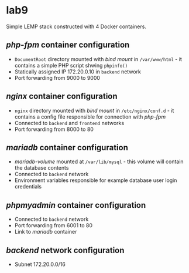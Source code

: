# lab9
Simple LEMP stack constructed with 4 Docker containers.

## *php-fpm* container configuration
- `DocumentRoot` directory mounted with *bind mount* in `/var/www/html` - it contains a simple PHP script shwing `phpinfo()`
- Statically assigned IP 172.20.0.10 in `backend` network
- Port forwarding from 9000 to 9000

## *nginx* container configuration
- `nginx` directory mounted with *bind mount* in `/etc/nginx/conf.d` - it contains a config file responsible for connection with *php-fpm*
- Connected to `backend` and `frontend` networks
- Port forwarding from 8000 to 80

## *mariadb* container configuration
- *mariadb-volume* mounted at `/var/lib/mysql` - this volume will contain the database contents
- Connected to `backend` network
- Environment variables responsible for example database user login credentials

## *phpmyadmin* container configuration
- Connected to `backend` network
- Port forwarding from 6001 to 80
- Link to *mariadb* container

## *backend* network configuration
- Subnet 172.20.0.0/16
